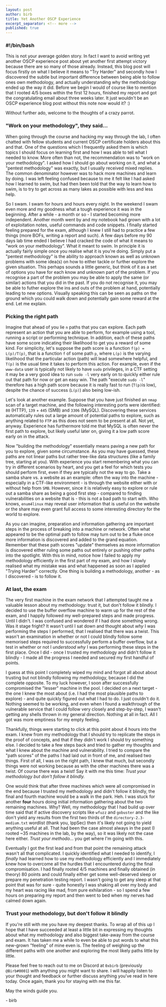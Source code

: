 ```yaml
---
layout: post
author: birb
title: Yet Another OSCP Experience
excerpt_separator: <!-- more -->
published: true
---
```

### #!/bin/bash 
This is not your average golden story. In fact I want to avoid writing yet another OSCP experience post about yet another first attempt victory because there are so many of those already. Instead, this blog post will focus firstly on what I believe it means to "Try Harder" and secondly how I discovered the subtle but important difference between being able to follow ones own methodology, and actually understanding why the methodology ended up the way it did.<!-- more --> Before we begin I would of course like to mention that I rooted 4/5 boxes within the first 12 hours, finished my report and got the congratulating email about three weeks later. It just wouldn't be an OSCP experience blog post without this note now would it? :)

Without further ado, welcome to the thoughts of a crazy parrot.


### "Work on your methodology", they said...
When going through the course and hacking my way through the lab, I often chatted with fellow students and current OSCP certificate holders about this and that. One of the questions which I frequently asked them is which topics I should focus on learning first and how I was able to tell what I needed to know. More often than not, the recommendation was to "work on your methodology". I asked how I should go about working on it, and what a "pentest methodology" was exactly, but I usually received mixed replies. The common denominator however was to hack more machines and learn by doing. I was left feeling confused because to me it felt like I had asked how I learned to swim, but had then been told that the way to learn how to swim, is to try to get across as many lakes as possible with less and less help.

So I swam. I swam for hours and hours every night. In the weekend I swam even more and my goodness what a tough experience it was in the beginning. After a while - a month or so - I started becoming more independent. Another month went by and my notebook had grown with a lot of exploitation notes, useful commands and code snippets. I finally started feeling prepared for the exam, although I knew I still had to practice a few things (more BOFs, writing a report and such). A few days before my 90 days lab time ended I believe I had cracked the code of what it means to "work on your methodology". What it meant to swim. In principle it is actually fairly simple once you realise what it is you're doing. Simply put a "pentest methodology" is the ability to approach known as well as unknown problems with some idea(s) on how to either tackle or further explore the given situation. This perhaps sounds a little generic, but think of it as a set of options you have for each know and unknown part of the problem. If you recognise a part of the problem you may be able to apply the same (or similar) actions that you did in the past. If you do not recognise it, you may be able to futher explore the ins and outs of the problem at hand, potentially leading to new options. Visually speaking this can be seen as paths on the ground which you could walk down and potentially gain some reward at the end. Let me explain.

### Picking the right path
Imagine that ahead of you lie `n` paths that you can explore. Each path represent an action that you are able to perform, for example using a tool, running a script or performing technique. In addition, each of these paths have some score indicating their likelihood to get you a reward of some kind. For simplicity, let's suppose the path score is a function `f(p) = L(p)/T(p)`, that is a function `f` of some path `p`, where `L(p)` is the varying likelihood that the particular action (path) will lead somewhere helpful, and `T(p)` is the usual time it takes to perform this action. For example, even if the `www-data` user is typically not likely to have `sudo` privileges, in a CTF setting it may be a very good idea to run `sudo -l` very early on to quickly either rule out that path for now or get an easy win. The path "execute `sudo -l`" therefore has a high path score because it is really fast to run (`T(p)`is low), despite the chance of success (`L(p)`) also being low-ish.

Let's look at another example. Suppose that you have just finished an `nmap` scan of a target machine, and the following interesting ports were identified: `80` (HTTP), `139` + `445` (SMB) and `3306` (MySQL). Discovering these services automatically rules out a large amount of potential paths to explore, such as anything related to `FTP` as this does not seem to be present at all. Not yet, anyway. Experience has furthermore told me that MySQL is often never the first path to explore, but likely useful later on, giving it a low path score early on in the attack.

Now "building the methodology" essentially means paving a new path for you to explore, given some circumstance. As you may have guessed, these paths are not linear paths but rather tree-like data structures (like a family tree, starting at you). With experience you start remembering what you can try in different scenarios by heart, and you get a feel for which tests you should perform first, even if they are typically not the way to go. Take a samba share vs. a website as an example: often the way into the machine - especially in a CTF-like environment - is through the website either with or without help from `SMB`. However, since it is relatively easy to explore or rule out a samba share as being a good first step - compared to finding vulnerabilities on a website that is - this is not a bad path to start with. Who knows, `enum4linux` may reveal user information that is useful on the website or the share may even grant full access to some interesting directory for the world to explore.

As you can imagine, preparation and information gathering are important steps in the process of breaking into a machine or network. Often what appeared to be the optimal path to follow may turn out to be a fluke once more information is discovered and added to the grand equation. Remember that these path scores "update" themselves as more information is discovered either ruling some paths out entirely or pushing other paths into the spotlight. With this in mind, notice how I failed to apply my methodology efficiently in the first part of my exam, and how I slowly realised what my mistake was and what happened as soon as I applied "Trying Harder" correctly. One thing is building a methodology, another - as I discovered - is to follow it.

### At last, the exam
The very first machine in the exam network that I attempted taught me a valuable lesson about my methodology: trust it, but don't follow it blindly. I decided to use the buffer overflow machine to warm up for the rest of the exam, and I happily followed my well-prepared steps and made progress. Until I didn't. I was confused and wondered if I had done something wrong. Was it stage fright? It wasn't until I sat down and thought about *why* I was performing the steps I performed, that I realised that there was a twist. This wasn't an examination in whether or not I could blindly follow some memorised steps required to successfully perform a buffer overflow, but a test in whether or not I *understood why* I was performing these steps in the first place. Once I did - once I trusted my methodology and didn't follow it blindly - I made all the progress I needed and secured my first handful of points. 

I guess at this point I completely wiped my mind and forgot all about about trusting but not blindly following my methodology, because I did the complete opposite. To my luck however, I soon after successfully compromised the "lesser" machine in the pool. I decided on a next target - the one I knew the most about (i.e. I had the most plausible paths to explore) - and quite quickly figured out what I had to do. I just couldn't do it. Nothing seemed to be working, and even when I found a walkthrough of the vulnerable service that I could follow very closely and step-by-step, I wasn't getting any shells thrown in my general direction. Nothing at all in fact. All I got was more emptiness for my empty feeling.

Thankfully, things were starting to click at this point about 4 hours into the exam. I knew from my methodology that I should try to replicate the steps in the proof of concepts, and that if they didn't work I should try something else. I decided to take a few steps back and tried to gather my thoughts and what I knew about the machine and vulnerability. I tried to compare the "path scores" of the paths I had laid out in front of me, and realised two things. First of all, I was on the right path, I knew that much, but secondly things were not working because as with the other machines there was a twist. Of course there was a twist! Say it with me this time: *Trust your methodology but don't follow it blindly.*

One would think that after three machines which were all compromised in the end because I trusted my methodology and didn't follow it blindly, the final and fourth machine would be a walk in the park. Heh. I was stuck for another **four** hours doing initial information gathering about the two remaining machines. Why? Well, my methodology that I had build up over time said that if active discovery scripts like `wfuzz` and `gobuster` and the like don't yield any results from the first two thirds of the `directory-2.3-medium.txt` wordlist (thank you, IppSec) then it's likely not going to yield anything useful at all. That had been the case almost always in the past (I rooted ~35 machines in the lab, by the way), so it was likely not the case here either. *Trust your methodo...* you get where I'm going with this.

Eventually I got the first lead and from that point the remaining attack wasn't all that complicated. I quickly identified what I needed to identify, I *finally* had learned how to use my methodology efficiently and I immediately knew how to overcome all the hurdles that I encountered during the final compromisation. I had finally rooted 4/5 machines and finally obtained (in theory) 80 points and could finally either get some well-deserved sleep or prepare my penetration testing report. I wasn't going to get any sleep at that point that was for sure - quite honestly I was shaking all over my body and my heart was racing like mad, from pure exhilaration - so I spend a few hours on preparing my report and then went to bed when my nerves had calmed down again.

### Trust your methodology, but don't follow it blindly
If you're still with me you have my deepest thanks. To wrap all of this up I hope that I have succeeded at least a little bit in expressing my thoughts about what my methodology and also biggest take-away from the course and exam. It has taken me a while to even be able to put words to what this new-grown "feeling" of mine even is. The feeling of weighing up the different paths with one another and exploring the most likely paths little by little.

Please feel free to reach out to me on Discord at `0xbirb` (previously `@Birb#0001`) with anything you might want to share. I will happily listen to your thought and feedback or further discuss anything you've read in here today. Once again, thank you for staying with me this far. 

May the winds guide you.

\- birb
